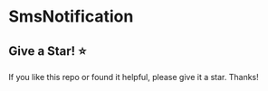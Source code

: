 # SmsNotification

## Give a Star! :star:

If you like this repo or found it helpful, please give it a star. Thanks!

